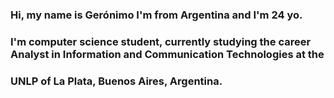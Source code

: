 ### Hi, my name is Gerónimo I'm from Argentina and I'm 24 yo.
### I'm computer science student, currently studying the career Analyst in Information and Communication Technologies at the
### UNLP of La Plata, Buenos Aires, Argentina.


<!--
**GeronimoErrante/GeronimoErrante** is a ✨ _special_ ✨ repository because its `README.md` (this file) appears on your GitHub profile.

Here are some ideas to get you started:

- 🔭 I’m currently working on ...
- 🌱 I’m currently learning ...
- 👯 I’m looking to collaborate on ...
- 🤔 I’m looking for help with ...
- 💬 Ask me about ...
- 📫 How to reach me: ...
- 😄 Pronouns: ...
- ⚡ Fun fact: ...
-->
